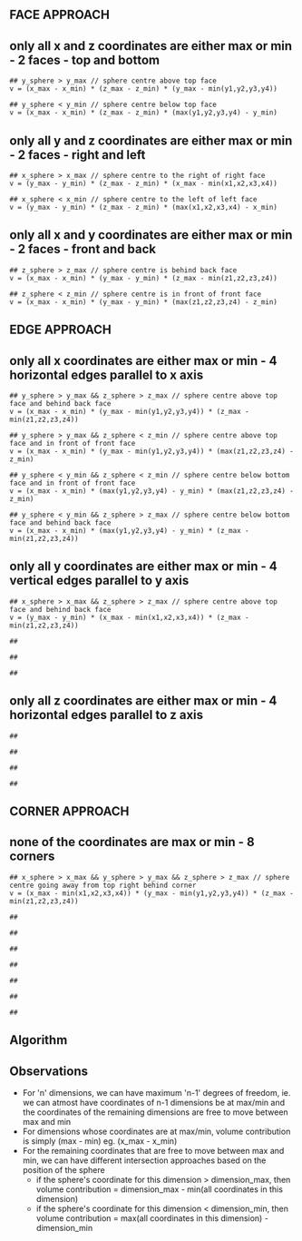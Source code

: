 ## FACE APPROACH
  ## only all x and z coordinates are either max or min - 2 faces - top and bottom
    ## y_sphere > y_max // sphere centre above top face
    v = (x_max - x_min) * (z_max - z_min) * (y_max - min(y1,y2,y3,y4))

    ## y_sphere < y_min // sphere centre below top face
    v = (x_max - x_min) * (z_max - z_min) * (max(y1,y2,y3,y4) - y_min)

  ## only all y and z coordinates are either max or min - 2 faces - right and left
    ## x_sphere > x_max // sphere centre to the right of right face
    v = (y_max - y_min) * (z_max - z_min) * (x_max - min(x1,x2,x3,x4))

    ## x_sphere < x_min // sphere centre to the left of left face
    v = (y_max - y_min) * (z_max - z_min) * (max(x1,x2,x3,x4) - x_min)

  ## only all x and y coordinates are either max or min - 2 faces - front and back
    ## z_sphere > z_max // sphere centre is behind back face
    v = (x_max - x_min) * (y_max - y_min) * (z_max - min(z1,z2,z3,z4))

    ## z_sphere < z_min // sphere centre is in front of front face
    v = (x_max - x_min) * (y_max - y_min) * (max(z1,z2,z3,z4) - z_min)    

## EDGE APPROACH
  ## only all x coordinates are either max or min - 4 horizontal edges parallel to x axis
    ## y_sphere > y_max && z_sphere > z_max // sphere centre above top face and behind back face
    v = (x_max - x_min) * (y_max - min(y1,y2,y3,y4)) * (z_max - min(z1,z2,z3,z4))

    ## y_sphere > y_max && z_sphere < z_min // sphere centre above top face and in front of front face
    v = (x_max - x_min) * (y_max - min(y1,y2,y3,y4)) * (max(z1,z2,z3,z4) - z_min)

    ## y_sphere < y_min && z_sphere < z_min // sphere centre below bottom face and in front of front face
    v = (x_max - x_min) * (max(y1,y2,y3,y4) - y_min) * (max(z1,z2,z3,z4) - z_min)

    ## y_sphere < y_min && z_sphere > z_max // sphere centre below bottom face and behind back face
    v = (x_max - x_min) * (max(y1,y2,y3,y4) - y_min) * (z_max - min(z1,z2,z3,z4))

  ## only all y coordinates are either max or min - 4 vertical edges parallel to y axis
    ## x_sphere > x_max && z_sphere > z_max // sphere centre above top face and behind back face
    v = (y_max - y_min) * (x_max - min(x1,x2,x3,x4)) * (z_max - min(z1,z2,z3,z4))

    ##

    ##

    ##

  ## only all z coordinates are either max or min - 4 horizontal edges parallel to z axis
    ##

    ##

    ##

    ##

## CORNER APPROACH
  ## none of the coordinates are max or min - 8 corners
    ## x_sphere > x_max && y_sphere > y_max && z_sphere > z_max // sphere centre going away from top right behind corner
    v = (x_max - min(x1,x2,x3,x4)) * (y_max - min(y1,y2,y3,y4)) * (z_max - min(z1,z2,z3,z4))

    ##

    ##

    ##

    ##

    ##

    ##

    ##


## Algorithm
## Observations
  - For 'n' dimensions, we can have maximum 'n-1' degrees of freedom, ie. we can atmost have coordinates of n-1 dimensions be at max/min
    and the coordinates of the remaining dimensions are free to move between max and min
  - For dimensions whose coordinates are at max/min, volume contribution is simply (max - min) eg. (x_max - x_min)
  - For the remaining coordinates that are free to move between max and min, we can have different intersection approaches based on the position of the sphere
    - if the sphere's coordinate for this dimension > dimension_max, then volume contribution = dimension_max - min(all coordinates in this dimension)
    - if the sphere's coordinate for this dimension < dimension_min, then volume contribution = max(all coordinates in this dimension) - dimension_min
